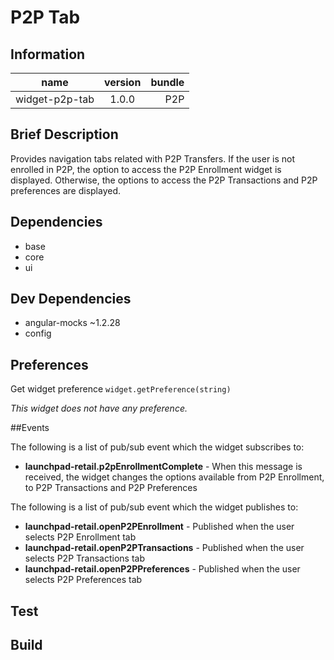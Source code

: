 # P2P Tab

## Information

| name                  | version           | bundle           |
| ----------------------|:-----------------:| ----------------:|
| widget-p2p-tab    | 1.0.0 			| P2P        |

## Brief Description

Provides navigation tabs related with P2P Transfers. If the user is not enrolled in P2P, the option to access the P2P Enrollment widget is displayed. Otherwise, the options to access the P2P Transactions and P2P preferences are displayed.

## Dependencies

* base
* core
* ui

## Dev Dependencies

* angular-mocks ~1.2.28
* config

## Preferences

Get widget preference `widget.getPreference(string)`

_This widget does not have any preference._

##Events

The following is a list of pub/sub event which the widget subscribes to:

* **launchpad-retail.p2pEnrollmentComplete** - When this message is received, the widget changes the options available from P2P Enrollment, to P2P Transactions and P2P Preferences


The following is a list of pub/sub event which the widget publishes to:

* **launchpad-retail.openP2PEnrollment** - Published when the user selects P2P Enrollment tab
* **launchpad-retail.openP2PTransactions** - Published when the user selects P2P Transactions tab
* **launchpad-retail.openP2PPreferences** - Published when the user selects P2P Preferences tab

## Test


## Build

